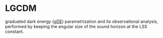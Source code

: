 # LGCDM

graduated dark energy ([gDE](https://journals.aps.org/prd/abstract/10.1103/PhysRevD.101.063528)) parametrization and its observational analysis, performed by keeping the angular size of the sound horizon at the LSS constant.

